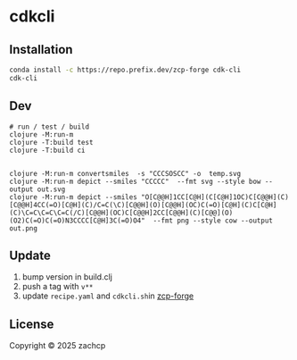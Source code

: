 # cdkcli



## Installation

```sh
conda install -c https://repo.prefix.dev/zcp-forge cdk-cli
cdk-cli
```

## Dev


```
# run / test / build
clojure -M:run-m
clojure -T:build test
clojure -T:build ci


clojure -M:run-m convertsmiles  -s "CCCSOSCC" -o  temp.svg
clojure -M:run-m depict --smiles "CCCCC"  --fmt svg --style bow --output out.svg
clojure -M:run-m depict --smiles "O[C@@H]1CC[C@H](C[C@H]1OC)C[C@@H](C)[C@@H]4CC(=O)[C@H](C)/C=C(\C)[C@@H](O)[C@@H](OC)C(=O)[C@H](C)C[C@H](C)\C=C\C=C\C=C(/C)[C@@H](OC)C[C@@H]2CC[C@@H](C)[C@@](O)(O2)C(=O)C(=O)N3CCCC[C@H]3C(=O)O4"  --fmt png --style cow --output out.png
```

## Update

1. bump version in build.clj
2. push a tag with `v**`
3. update `recipe.yaml` and `cdkcli.sh`in [zcp-forge](https://github.com/zachcp/zcp-forge/tree/main/cdk-cli)

## License

Copyright © 2025 zachcp
